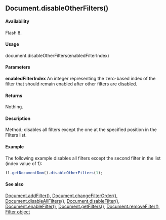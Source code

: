 ## Document.disableOtherFilters()

#### Availability

Flash 8.

#### Usage

document.disableOtherFilters(enabledFilterIndex)

#### Parameters

**enabledFilterIndex** An integer representing the zero-based index of the filter that should remain enabled after other filters are disabled.

#### Returns

Nothing.

#### Description

Method; disables all filters except the one at the specified position in the Filters list.

#### Example

The following example disables all filters except the second filter in the list (index value of 1):

```javascript
fl.getDocumentDom().disableOtherFilters(1);
```

#### See also

[Document.addFilter()](../Document_object/Document3.md), [Document.changeFilterOrder()](../Document_object/Document29.md), [Document.disableAllFilters()](../Document_object/Document46.md), [Document.disableFilter()](../Document_object/Document47.md), [Document.enableFilter()](../Document_object/Document59.md), [Document.getFilters()](../Document_object/Document79.md), [Document.removeFilter()](../Document_object/Document270.md), [Filter object](../Filter_object/Filter_summary.md)
